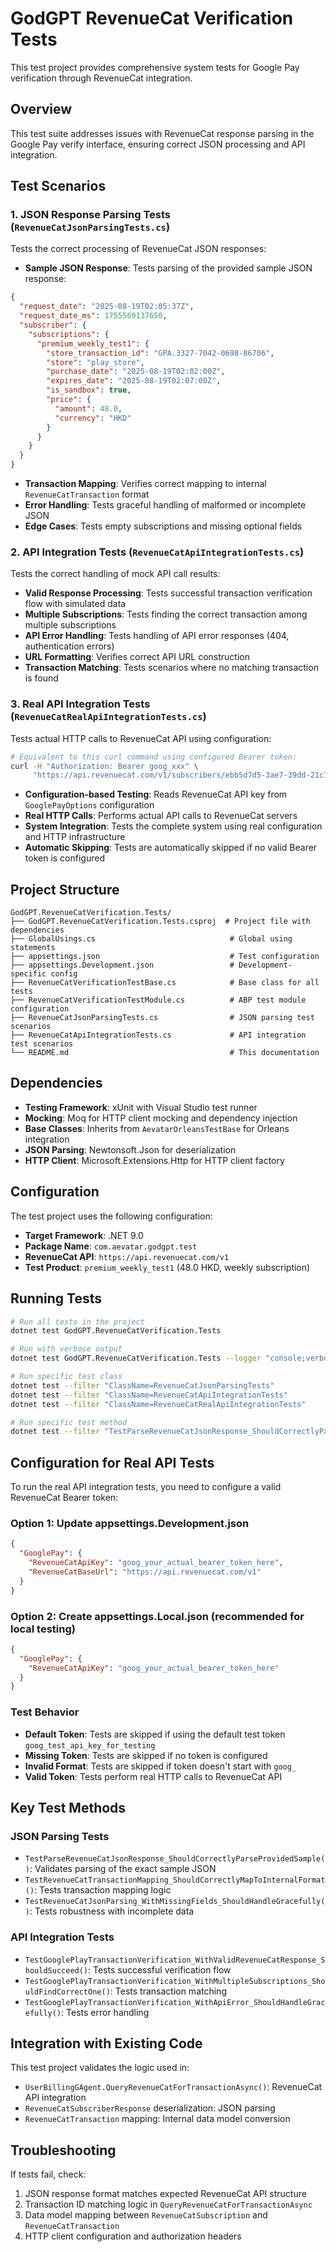 # GodGPT RevenueCat Verification Tests

This test project provides comprehensive system tests for Google Pay verification through RevenueCat integration.

## Overview

This test suite addresses issues with RevenueCat response parsing in the Google Pay verify interface, ensuring correct JSON processing and API integration.

## Test Scenarios

### 1. JSON Response Parsing Tests (`RevenueCatJsonParsingTests.cs`)

Tests the correct processing of RevenueCat JSON responses:

- **Sample JSON Response**: Tests parsing of the provided sample JSON response:
```json
{
  "request_date": "2025-08-19T02:05:37Z",
  "request_date_ms": 1755569137650,
  "subscriber": {
    "subscriptions": {
      "premium_weekly_test1": {
        "store_transaction_id": "GPA.3327-7042-0698-86706",
        "store": "play_store",
        "purchase_date": "2025-08-19T02:02:00Z",
        "expires_date": "2025-08-19T02:07:00Z",
        "is_sandbox": true,
        "price": {
          "amount": 48.0,
          "currency": "HKD"
        }
      }
    }
  }
}
```

- **Transaction Mapping**: Verifies correct mapping to internal `RevenueCatTransaction` format
- **Error Handling**: Tests graceful handling of malformed or incomplete JSON
- **Edge Cases**: Tests empty subscriptions and missing optional fields

### 2. API Integration Tests (`RevenueCatApiIntegrationTests.cs`)

Tests the correct handling of mock API call results:

- **Valid Response Processing**: Tests successful transaction verification flow with simulated data
- **Multiple Subscriptions**: Tests finding the correct transaction among multiple subscriptions
- **API Error Handling**: Tests handling of API error responses (404, authentication errors)
- **URL Formatting**: Verifies correct API URL construction
- **Transaction Matching**: Tests scenarios where no matching transaction is found

### 3. Real API Integration Tests (`RevenueCatRealApiIntegrationTests.cs`)

Tests actual HTTP calls to RevenueCat API using configuration:

```bash
# Equivalent to this curl command using configured Bearer token:
curl -H "Authorization: Bearer goog_xxx" \
     "https://api.revenuecat.com/v1/subscribers/ebb5d7d5-3ae7-39dd-21c1-3a1a4f097144?transaction_id=GPA.3327-7042-0698-86706"
```

- **Configuration-based Testing**: Reads RevenueCat API key from `GooglePayOptions` configuration
- **Real HTTP Calls**: Performs actual API calls to RevenueCat servers
- **System Integration**: Tests the complete system using real configuration and HTTP infrastructure
- **Automatic Skipping**: Tests are automatically skipped if no valid Bearer token is configured

## Project Structure

```
GodGPT.RevenueCatVerification.Tests/
├── GodGPT.RevenueCatVerification.Tests.csproj  # Project file with dependencies
├── GlobalUsings.cs                              # Global using statements
├── appsettings.json                             # Test configuration
├── appsettings.Development.json                 # Development-specific config
├── RevenueCatVerificationTestBase.cs            # Base class for all tests
├── RevenueCatVerificationTestModule.cs          # ABP test module configuration
├── RevenueCatJsonParsingTests.cs                # JSON parsing test scenarios
├── RevenueCatApiIntegrationTests.cs             # API integration test scenarios
└── README.md                                    # This documentation
```

## Dependencies

- **Testing Framework**: xUnit with Visual Studio test runner
- **Mocking**: Moq for HTTP client mocking and dependency injection
- **Base Classes**: Inherits from `AevatarOrleansTestBase` for Orleans integration
- **JSON Parsing**: Newtonsoft.Json for deserialization
- **HTTP Client**: Microsoft.Extensions.Http for HTTP client factory

## Configuration

The test project uses the following configuration:

- **Target Framework**: .NET 9.0
- **Package Name**: `com.aevatar.godgpt.test`
- **RevenueCat API**: `https://api.revenuecat.com/v1`
- **Test Product**: `premium_weekly_test1` (48.0 HKD, weekly subscription)

## Running Tests

```bash
# Run all tests in the project
dotnet test GodGPT.RevenueCatVerification.Tests

# Run with verbose output
dotnet test GodGPT.RevenueCatVerification.Tests --logger "console;verbosity=detailed"

# Run specific test class
dotnet test --filter "ClassName=RevenueCatJsonParsingTests"
dotnet test --filter "ClassName=RevenueCatApiIntegrationTests"
dotnet test --filter "ClassName=RevenueCatRealApiIntegrationTests"

# Run specific test method
dotnet test --filter "TestParseRevenueCatJsonResponse_ShouldCorrectlyParseProvidedSample"
```

## Configuration for Real API Tests

To run the real API integration tests, you need to configure a valid RevenueCat Bearer token:

### Option 1: Update appsettings.Development.json
```json
{
  "GooglePay": {
    "RevenueCatApiKey": "goog_your_actual_bearer_token_here",
    "RevenueCatBaseUrl": "https://api.revenuecat.com/v1"
  }
}
```

### Option 2: Create appsettings.Local.json (recommended for local testing)
```json
{
  "GooglePay": {
    "RevenueCatApiKey": "goog_your_actual_bearer_token_here"
  }
}
```

### Test Behavior
- **Default Token**: Tests are skipped if using the default test token `goog_test_api_key_for_testing`
- **Missing Token**: Tests are skipped if no token is configured
- **Invalid Format**: Tests are skipped if token doesn't start with `goog_`
- **Valid Token**: Tests perform real HTTP calls to RevenueCat API

## Key Test Methods

### JSON Parsing Tests
- `TestParseRevenueCatJsonResponse_ShouldCorrectlyParseProvidedSample()`: Validates parsing of the exact sample JSON
- `TestRevenueCatTransactionMapping_ShouldCorrectlyMapToInternalFormat()`: Tests transaction mapping logic
- `TestRevenueCatJsonParsing_WithMissingFields_ShouldHandleGracefully()`: Tests robustness with incomplete data

### API Integration Tests  
- `TestGooglePlayTransactionVerification_WithValidRevenueCatResponse_ShouldSucceed()`: Tests successful verification flow
- `TestGooglePlayTransactionVerification_WithMultipleSubscriptions_ShouldFindCorrectOne()`: Tests transaction matching
- `TestGooglePlayTransactionVerification_WithApiError_ShouldHandleGracefully()`: Tests error handling

## Integration with Existing Code

This test project validates the logic used in:
- `UserBillingGAgent.QueryRevenueCatForTransactionAsync()`: RevenueCat API integration
- `RevenueCatSubscriberResponse` deserialization: JSON parsing
- `RevenueCatTransaction` mapping: Internal data model conversion

## Troubleshooting

If tests fail, check:
1. JSON response format matches expected RevenueCat API structure
2. Transaction ID matching logic in `QueryRevenueCatForTransactionAsync`
3. Data model mapping between `RevenueCatSubscription` and `RevenueCatTransaction`
4. HTTP client configuration and authorization headers
